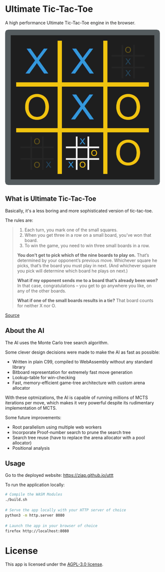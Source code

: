 # Ultimate Tic-Tac-Toe

A high performance Ultimate Tic-Tac-Toe engine in the browser.

![](logo.png)

## What is Ultimate Tic-Tac-Toe

Basically, it's a less boring and more sophisticated version of tic-tac-toe.

The rules are:

> 1. Each turn, you mark one of the small squares.
> 2. When you get three in a row on a small board, you’ve won that board.
> 3. To win the game, you need to win three small boards in a row.
>
> **You don’t get to pick which of the nine boards to play on.** That’s
> determined by your opponent’s previous move. Whichever square he picks,
> that’s the board you must play in next. (And whichever square you pick will
> determine which board he plays on next.)
>
> **What if my opponent sends me to a board that’s already been won?** In that
> case, congratulations – you get to go anywhere you like, on any of the other
> boards.
>
> **What if one of the small boards results in a tie?** That board counts for
> neither X nor O.

[Source](https://mathwithbaddrawings.com/2013/06/16/ultimate-tic-tac-toe/)

## About the AI

The AI uses the Monte Carlo tree search algorithm.

Some clever design decisions were made to make the AI as fast as possible:

- Written in plain C99, compiled to WebAssembly without any standard library
- Bitboard representation for extremely fast move generation
- Lookup-table for win-checking
- Fast, memory-efficient game-tree architecture with custom arena allocator

With these optmizations, the AI is capable of running millions of MCTS
iterations per move, which makes it very powerful despite its rudimentary
implementation of MCTS.

Some future improvements:

- Root parallelism using multiple web workers
- Incorporate Proof-number search to prune the search tree
- Search tree reuse (have to replace the arena allocator with a pool allocator)
- Positional analysis

## Usage

Go to the deployed website: <https://ziap.github.io/uttt>

To run the application locally:

```bash
# Compile the WASM Modules
./build.sh

# Serve the app locally with your HTTP server of choice
python3 -m http.server 8080

# Launch the app in your browser of choice
firefox http://localhost:8080
```

# License

This app is licensed under the [AGPL-3.0 license](LICENSE).
